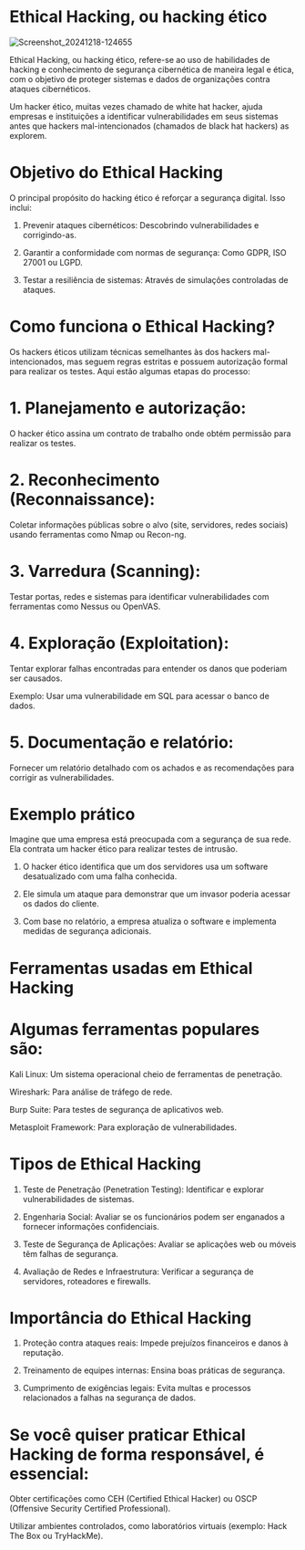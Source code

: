# Ethical Hacking, ou hacking ético

![Screenshot_20241218-124655](https://github.com/user-attachments/assets/b0f16ea9-b7f4-4b5a-b6a2-975f08fc73dd)


Ethical Hacking, ou hacking ético, refere-se ao uso de habilidades de hacking e conhecimento de segurança cibernética de maneira legal e ética, com o objetivo de proteger sistemas e dados de organizações contra ataques cibernéticos.

 Um hacker ético, muitas vezes chamado de white hat hacker, ajuda empresas e instituições a identificar vulnerabilidades em seus sistemas antes que hackers mal-intencionados (chamados de black hat hackers) as explorem.


# Objetivo do Ethical Hacking

O principal propósito do hacking ético é reforçar a segurança digital. Isso inclui:

1. Prevenir ataques cibernéticos: Descobrindo vulnerabilidades e corrigindo-as.

2. Garantir a conformidade com normas de segurança: Como GDPR, ISO 27001 ou LGPD.

3. Testar a resiliência de sistemas: Através de simulações controladas de ataques.


# Como funciona o Ethical Hacking?

Os hackers éticos utilizam técnicas semelhantes às dos hackers mal-intencionados, mas seguem regras estritas e possuem autorização formal para realizar os testes. Aqui estão algumas etapas do processo:

# 1. Planejamento e autorização:

O hacker ético assina um contrato de trabalho onde obtém permissão para realizar os testes.

# 2. Reconhecimento (Reconnaissance):

Coletar informações públicas sobre o alvo (site, servidores, redes sociais) usando ferramentas como Nmap ou Recon-ng.

# 3. Varredura (Scanning):

Testar portas, redes e sistemas para identificar vulnerabilidades com ferramentas como Nessus ou OpenVAS.

# 4. Exploração (Exploitation):

Tentar explorar falhas encontradas para entender os danos que poderiam ser causados.

Exemplo: Usar uma vulnerabilidade em SQL para acessar o banco de dados.

# 5. Documentação e relatório:

Fornecer um relatório detalhado com os achados e as recomendações para corrigir as vulnerabilidades.


# Exemplo prático

Imagine que uma empresa está preocupada com a segurança de sua rede. Ela contrata um hacker ético para realizar testes de intrusão.

1. O hacker ético identifica que um dos servidores usa um software desatualizado com uma falha conhecida.

2. Ele simula um ataque para demonstrar que um invasor poderia acessar os dados do cliente.

3. Com base no relatório, a empresa atualiza o software e implementa medidas de segurança adicionais.


# Ferramentas usadas em Ethical Hacking

# Algumas ferramentas populares são:

Kali Linux: Um sistema operacional cheio de ferramentas de penetração.

Wireshark: Para análise de tráfego de rede.

Burp Suite: Para testes de segurança de aplicativos web.

Metasploit Framework: Para exploração de vulnerabilidades.


# Tipos de Ethical Hacking

1. Teste de Penetração (Penetration Testing): Identificar e explorar vulnerabilidades de sistemas.

2. Engenharia Social: Avaliar se os funcionários podem ser enganados a fornecer informações confidenciais.

3. Teste de Segurança de Aplicações: Avaliar se aplicações web ou móveis têm falhas de segurança.

4. Avaliação de Redes e Infraestrutura: Verificar a segurança de servidores, roteadores e firewalls.


# Importância do Ethical Hacking

1. Proteção contra ataques reais: Impede prejuízos financeiros e danos à reputação.

2. Treinamento de equipes internas: Ensina boas práticas de segurança.

3. Cumprimento de exigências legais: Evita multas e processos relacionados a falhas na segurança de dados.


# Se você quiser praticar Ethical Hacking de forma responsável, é essencial:

Obter certificações como CEH (Certified Ethical Hacker) ou OSCP (Offensive Security Certified Professional).

Utilizar ambientes controlados, como laboratórios virtuais (exemplo: Hack The Box ou TryHackMe).



